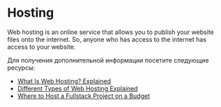 # Hosting

Web hosting is an online service that allows you to publish your website files onto the internet. So, anyone who has access to the internet has access to your website.

Для получения дополнительной информации посетите следующие ресурсы:

- [What Is Web Hosting? Explained](https://www.youtube.com/watch?v=htbY9-yggB0)
- [Different Types of Web Hosting Explained](https://www.youtube.com/watch?v=AXVZYzw8geg)
- [Where to Host a Fullstack Project on a Budget](https://www.youtube.com/watch?v=Kx_1NYYJS7Q)
